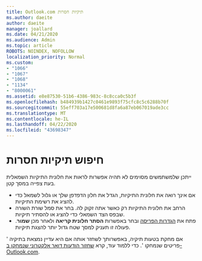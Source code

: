```yaml
---
title: Outlook.com תיקיות חסרות
ms.author: daeite
author: daeite
manager: joallard
ms.date: 04/21/2020
ms.audience: Admin
ms.topic: article
ROBOTS: NOINDEX, NOFOLLOW
localization_priority: Normal
ms.custom:
- "1066"
- "1067"
- "1068"
- "1134"
- "8000061"
ms.assetid: e8e87530-51b6-4386-983c-8c8cca0c5b3f
ms.openlocfilehash: b484939b1427c0461e9893f75cfc8c5c6288b70f
ms.sourcegitcommit: 55eff703a17e500681d8fa6a87eb067019ade3cc
ms.translationtype: MT
ms.contentlocale: he-IL
ms.lasthandoff: 04/22/2020
ms.locfileid: "43698347"
---
```

# <a name="find-missing-folders"></a>חיפוש תיקיות חסרות

ייתכן שלמשתמשים מסוימים לא תהיה אפשרות לראות את חלונית התיקיות השמאלית בעת צפייה במסך קטן.

- אם אינך רואה את חלונית התיקיות, הגדל את חלון הדפדפן שלך או גלול לשמאל כדי להציג את רשימת התיקיות.
- הרחב את חלונית התיקיות רק כאשר אתה זקוק לה. בחר את סמל שורת השורה שבפס הצד השמאלי כדי להציג או להסתיר תיקיות.
- פתח את [הגדרות הפריסה](https://outlook.live.com/mail/options/mail/layout) ובחר באפשרות **הסתר חלונית קריאה** ולאחר מכן **שמור**. פעולה זו תעניק למסך שטח גדול יותר להצגת תיקיות.

אם מחקת בטעות תיקיה, באפשרותך לשחזר אותה אם היא עדיין נמצאת בתיקיה ' פריטים שנמחקו '. כדי ללמוד עוד, קרא [שחזור הודעות דואר אלקטרוני שנמחקו ב-Outlook.com](https://support.office.com/article/cf06ab1b-ae0b-418c-a4d9-4e895f83ed50).
